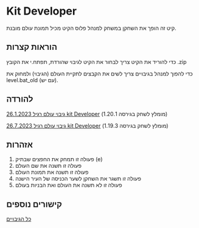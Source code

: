 # Kit Developer
קיט זה הופך את השחקן במשחק למנהל פלוס הקיט מכיל תמונת עולם מובנת.
## הוראות קצרות
כדי להוריד את הקיט צריך לבחור את הקיט לגיבוי שהורדת, תפתח.י את הקובץ .zip

כדי להפוך למנהל בגיבויים צריך לשים את הקבצים לתקיית העולם (הגיבוי) ולמחוק את level.bat_old (עם יש).
## להורדה
[גיבוי עולם רגיל 26.1.2023 kit Developer](https://github.com/Ori201/Friends-server-backups/files/12298896/OP.26.1.2023.world.zip) (מומלץ לשחק בגירסה 1.20.1)
                                                                                                                                                                                                                            
[גיבוי עולם רגיל 26.7.2023 kit Developer](https://github.com/Ori201/Friends-server-backups/files/12299386/OP.26.7.2023.world.zip) (מומלץ לשחק בגירסה 1.19.3)

## אזהרות
1. פעולה זו תמחק את החפצים שבתיק (e)
2. פעולה זו תשנה את שם העולם
3. פעולה זו תשנה את תמונת העולם
4. פעולה זו תשגר את השחקן לשער הכניסה של העיר הישנה
5. פעולה זו לא תשנה את העולם ואת הבניות בעולם
## קישורים נוספים
[כל הגיבויים](https://github.com/Ori201/Friends-server-backups/releases)

